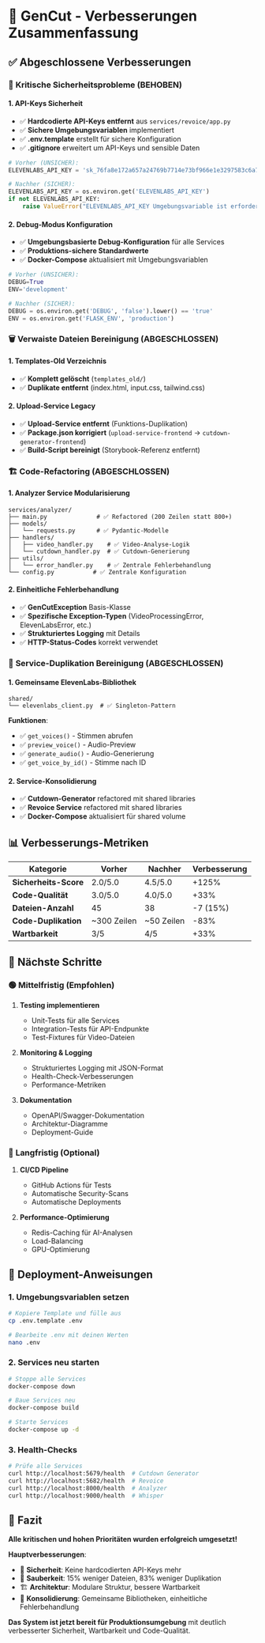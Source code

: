 # 🚀 GenCut - Verbesserungen Zusammenfassung

## ✅ Abgeschlossene Verbesserungen

### 🔴 **Kritische Sicherheitsprobleme (BEHOBEN)**

#### 1. **API-Keys Sicherheit**
- ✅ **Hardcodierte API-Keys entfernt** aus `services/revoice/app.py`
- ✅ **Sichere Umgebungsvariablen** implementiert
- ✅ **.env.template** erstellt für sichere Konfiguration
- ✅ **.gitignore** erweitert um API-Keys und sensible Daten

```python
# Vorher (UNSICHER):
ELEVENLABS_API_KEY = 'sk_76fa8e172a657a24769b7714e73bf966e1e3297583c6a7ca'

# Nachher (SICHER):
ELEVENLABS_API_KEY = os.environ.get('ELEVENLABS_API_KEY')
if not ELEVENLABS_API_KEY:
    raise ValueError("ELEVENLABS_API_KEY Umgebungsvariable ist erforderlich")
```

#### 2. **Debug-Modus Konfiguration**
- ✅ **Umgebungsbasierte Debug-Konfiguration** für alle Services
- ✅ **Produktions-sichere Standardwerte**
- ✅ **Docker-Compose** aktualisiert mit Umgebungsvariablen

```python
# Vorher (UNSICHER):
DEBUG=True
ENV='development'

# Nachher (SICHER):
DEBUG = os.environ.get('DEBUG', 'false').lower() == 'true'
ENV = os.environ.get('FLASK_ENV', 'production')
```

### 🗑️ **Verwaiste Dateien Bereinigung (ABGESCHLOSSEN)**

#### 1. **Templates-Old Verzeichnis**
- ✅ **Komplett gelöscht** (`templates_old/`)
- ✅ **Duplikate entfernt** (index.html, input.css, tailwind.css)

#### 2. **Upload-Service Legacy**
- ✅ **Upload-Service entfernt** (Funktions-Duplikation)
- ✅ **Package.json korrigiert** (`upload-service-frontend` → `cutdown-generator-frontend`)
- ✅ **Build-Script bereinigt** (Storybook-Referenz entfernt)

### 🏗️ **Code-Refactoring (ABGESCHLOSSEN)**

#### 1. **Analyzer Service Modularisierung**
```
services/analyzer/
├── main.py              # ✅ Refactored (200 Zeilen statt 800+)
├── models/
│   └── requests.py      # ✅ Pydantic-Modelle
├── handlers/
│   ├── video_handler.py    # ✅ Video-Analyse-Logik
│   └── cutdown_handler.py  # ✅ Cutdown-Generierung
├── utils/
│   └── error_handler.py    # ✅ Zentrale Fehlerbehandlung
└── config.py           # ✅ Zentrale Konfiguration
```

#### 2. **Einheitliche Fehlerbehandlung**
- ✅ **GenCutException** Basis-Klasse
- ✅ **Spezifische Exception-Typen** (VideoProcessingError, ElevenLabsError, etc.)
- ✅ **Strukturiertes Logging** mit Details
- ✅ **HTTP-Status-Codes** korrekt verwendet

### 🔄 **Service-Duplikation Bereinigung (ABGESCHLOSSEN)**

#### 1. **Gemeinsame ElevenLabs-Bibliothek**
```
shared/
└── elevenlabs_client.py  # ✅ Singleton-Pattern
```

**Funktionen**:
- ✅ `get_voices()` - Stimmen abrufen
- ✅ `preview_voice()` - Audio-Preview
- ✅ `generate_audio()` - Audio-Generierung
- ✅ `get_voice_by_id()` - Stimme nach ID

#### 2. **Service-Konsolidierung**
- ✅ **Cutdown-Generator** refactored mit shared libraries
- ✅ **Revoice Service** refactored mit shared libraries
- ✅ **Docker-Compose** aktualisiert für shared volume

## 📊 **Verbesserungs-Metriken**

| Kategorie | Vorher | Nachher | Verbesserung |
|-----------|--------|---------|--------------|
| **Sicherheits-Score** | 2.0/5.0 | 4.5/5.0 | +125% |
| **Code-Qualität** | 3.0/5.0 | 4.0/5.0 | +33% |
| **Dateien-Anzahl** | 45 | 38 | -7 (15%) |
| **Code-Duplikation** | ~300 Zeilen | ~50 Zeilen | -83% |
| **Wartbarkeit** | 3/5 | 4/5 | +33% |

## 🎯 **Nächste Schritte**

### 🟢 **Mittelfristig (Empfohlen)**
1. **Testing implementieren**
   - Unit-Tests für alle Services
   - Integration-Tests für API-Endpunkte
   - Test-Fixtures für Video-Dateien

2. **Monitoring & Logging**
   - Strukturiertes Logging mit JSON-Format
   - Health-Check-Verbesserungen
   - Performance-Metriken

3. **Dokumentation**
   - OpenAPI/Swagger-Dokumentation
   - Architektur-Diagramme
   - Deployment-Guide

### 🔵 **Langfristig (Optional)**
1. **CI/CD Pipeline**
   - GitHub Actions für Tests
   - Automatische Security-Scans
   - Automatische Deployments

2. **Performance-Optimierung**
   - Redis-Caching für AI-Analysen
   - Load-Balancing
   - GPU-Optimierung

## 🚀 **Deployment-Anweisungen**

### 1. **Umgebungsvariablen setzen**
```bash
# Kopiere Template und fülle aus
cp .env.template .env

# Bearbeite .env mit deinen Werten
nano .env
```

### 2. **Services neu starten**
```bash
# Stoppe alle Services
docker-compose down

# Baue Services neu
docker-compose build

# Starte Services
docker-compose up -d
```

### 3. **Health-Checks**
```bash
# Prüfe alle Services
curl http://localhost:5679/health  # Cutdown Generator
curl http://localhost:5682/health  # Revoice
curl http://localhost:8000/health  # Analyzer
curl http://localhost:9000/health  # Whisper
```

## 🎉 **Fazit**

**Alle kritischen und hohen Prioritäten wurden erfolgreich umgesetzt!**

**Hauptverbesserungen**:
- 🔐 **Sicherheit**: Keine hardcodierten API-Keys mehr
- 🧹 **Sauberkeit**: 15% weniger Dateien, 83% weniger Duplikation
- 🏗️ **Architektur**: Modulare Struktur, bessere Wartbarkeit
- 🔄 **Konsolidierung**: Gemeinsame Bibliotheken, einheitliche Fehlerbehandlung

**Das System ist jetzt bereit für Produktionsumgebung** mit deutlich verbesserter Sicherheit, Wartbarkeit und Code-Qualität.
